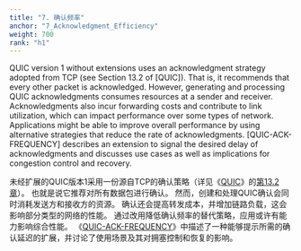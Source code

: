 ```yaml
---
title: "7. 确认频率"
anchor: "7_Acknowledgment_Efficiency"
weight: 700
rank: "h1"
---
```


QUIC version 1 without extensions uses an acknowledgment strategy adopted from TCP (see Section 13.2 of [QUIC]). That is, it recommends that every other packet is acknowledged. However, generating and processing QUIC acknowledgments consumes resources at a sender and receiver. Acknowledgments also incur forwarding costs and contribute to link utilization, which can impact performance over some types of network. Applications might be able to improve overall performance by using alternative strategies that reduce the rate of acknowledgments. [QUIC-ACK-FREQUENCY] describes an extension to signal the desired delay of acknowledgments and discusses use cases as well as implications for congestion control and recovery.

未经扩展的QUIC版本1采用一份源自TCP的确认策略（详见《[QUIC](../RFC9000_Chinese_Simplified)》的[第13.2章](../RFC9000_Chinese_Simplified/#13.2_Generating_Acknowledgments)）。
也就是说它推荐对所有数据包进行确认。
然而，创建和处理QUIC确认会同时消耗发送方和接收方的资源。
确认还会提高转发成本，并增加链路负载，这会影响部分类型的网络的性能。
通过改用降低确认频率的替代策略，应用或许有能力影响综合性能。
《[QUIC-ACK-FREQUENCY](https://datatracker.ietf.org/doc/html/draft-ietf-quic-ack-frequency-02)》中描述了一种能够提示所需的确认延迟的扩展，并讨论了使用场景及其对拥塞控制和恢复的影响。

